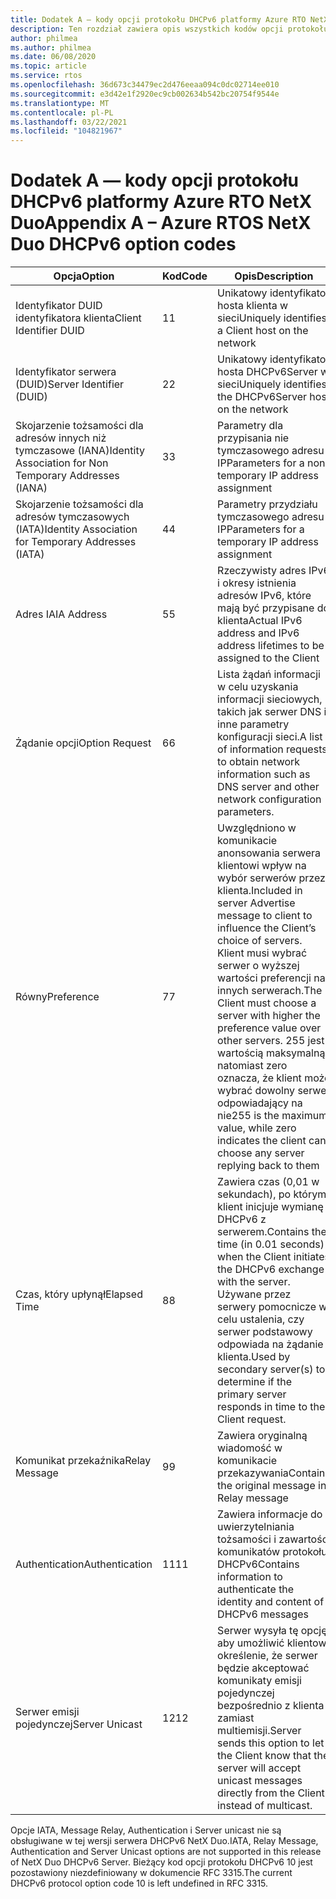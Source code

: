 ```yaml
---
title: Dodatek A — kody opcji protokołu DHCPv6 platformy Azure RTO NetX Duo
description: Ten rozdział zawiera opis wszystkich kodów opcji protokołu DHCPv6 NetX Duo
author: philmea
ms.author: philmea
ms.date: 06/08/2020
ms.topic: article
ms.service: rtos
ms.openlocfilehash: 36d673c34479ec2d476eeaa094c0dc02714ee010
ms.sourcegitcommit: e3d42e1f2920ec9cb002634b542bc20754f9544e
ms.translationtype: MT
ms.contentlocale: pl-PL
ms.lasthandoff: 03/22/2021
ms.locfileid: "104821967"
---
```

# <a name="appendix-a--azure-rtos-netx-duo-dhcpv6-option-codes"></a><span data-ttu-id="c4647-103">Dodatek A — kody opcji protokołu DHCPv6 platformy Azure RTO NetX Duo</span><span class="sxs-lookup"><span data-stu-id="c4647-103">Appendix A – Azure RTOS NetX Duo DHCPv6 option codes</span></span>

| <span data-ttu-id="c4647-104">Opcja</span><span class="sxs-lookup"><span data-stu-id="c4647-104">Option</span></span>              | <span data-ttu-id="c4647-105">Kod</span><span class="sxs-lookup"><span data-stu-id="c4647-105">Code</span></span>            | <span data-ttu-id="c4647-106">Opis</span><span class="sxs-lookup"><span data-stu-id="c4647-106">Description</span></span> |
| ------------------- | ------------------- | --------------- |
| <span data-ttu-id="c4647-107">Identyfikator DUID identyfikatora klienta</span><span class="sxs-lookup"><span data-stu-id="c4647-107">Client Identifier DUID</span></span> | <span data-ttu-id="c4647-108">1</span><span class="sxs-lookup"><span data-stu-id="c4647-108">1</span></span> | <span data-ttu-id="c4647-109">Unikatowy identyfikator hosta klienta w sieci</span><span class="sxs-lookup"><span data-stu-id="c4647-109">Uniquely identifies a Client host on the network</span></span> |
| <span data-ttu-id="c4647-110">Identyfikator serwera (DUID)</span><span class="sxs-lookup"><span data-stu-id="c4647-110">Server Identifier (DUID)</span></span> | <span data-ttu-id="c4647-111">2</span><span class="sxs-lookup"><span data-stu-id="c4647-111">2</span></span> | <span data-ttu-id="c4647-112">Unikatowy identyfikator hosta DHCPv6Server w sieci</span><span class="sxs-lookup"><span data-stu-id="c4647-112">Uniquely identifies the DHCPv6Server host on the network</span></span> |
| <span data-ttu-id="c4647-113">Skojarzenie tożsamości dla adresów innych niż tymczasowe (IANA)</span><span class="sxs-lookup"><span data-stu-id="c4647-113">Identity Association for Non Temporary Addresses (IANA)</span></span> | <span data-ttu-id="c4647-114">3</span><span class="sxs-lookup"><span data-stu-id="c4647-114">3</span></span> | <span data-ttu-id="c4647-115">Parametry dla przypisania nie tymczasowego adresu IP</span><span class="sxs-lookup"><span data-stu-id="c4647-115">Parameters for a non temporary IP address assignment</span></span> |
| <span data-ttu-id="c4647-116">Skojarzenie tożsamości dla adresów tymczasowych (IATA)</span><span class="sxs-lookup"><span data-stu-id="c4647-116">Identity Association for Temporary Addresses (IATA)</span></span> | <span data-ttu-id="c4647-117">4</span><span class="sxs-lookup"><span data-stu-id="c4647-117">4</span></span> | <span data-ttu-id="c4647-118">Parametry przydziału tymczasowego adresu IP</span><span class="sxs-lookup"><span data-stu-id="c4647-118">Parameters for a temporary IP address assignment</span></span> |
| <span data-ttu-id="c4647-119">Adres IA</span><span class="sxs-lookup"><span data-stu-id="c4647-119">IA Address</span></span> | <span data-ttu-id="c4647-120">5</span><span class="sxs-lookup"><span data-stu-id="c4647-120">5</span></span> | <span data-ttu-id="c4647-121">Rzeczywisty adres IPv6 i okresy istnienia adresów IPv6, które mają być przypisane do klienta</span><span class="sxs-lookup"><span data-stu-id="c4647-121">Actual IPv6 address and IPv6 address lifetimes to be assigned to the Client</span></span> |
| <span data-ttu-id="c4647-122">Żądanie opcji</span><span class="sxs-lookup"><span data-stu-id="c4647-122">Option Request</span></span> | <span data-ttu-id="c4647-123">6</span><span class="sxs-lookup"><span data-stu-id="c4647-123">6</span></span> | <span data-ttu-id="c4647-124">Lista żądań informacji w celu uzyskania informacji sieciowych, takich jak serwer DNS i inne parametry konfiguracji sieci.</span><span class="sxs-lookup"><span data-stu-id="c4647-124">A list of information requests to obtain network information such as DNS server and other network configuration parameters.</span></span> |
| <span data-ttu-id="c4647-125">Równy</span><span class="sxs-lookup"><span data-stu-id="c4647-125">Preference</span></span> | <span data-ttu-id="c4647-126">7</span><span class="sxs-lookup"><span data-stu-id="c4647-126">7</span></span> | <span data-ttu-id="c4647-127">Uwzględniono w komunikacie anonsowania serwera klientowi wpływ na wybór serwerów przez klienta.</span><span class="sxs-lookup"><span data-stu-id="c4647-127">Included in server Advertise message to client to influence the Client’s choice of servers.</span></span> <span data-ttu-id="c4647-128">Klient musi wybrać serwer o wyższej wartości preferencji na innych serwerach.</span><span class="sxs-lookup"><span data-stu-id="c4647-128">The Client must choose a server with higher the preference value over other servers.</span></span> <span data-ttu-id="c4647-129">255 jest wartością maksymalną, natomiast zero oznacza, że klient może wybrać dowolny serwer odpowiadający na nie</span><span class="sxs-lookup"><span data-stu-id="c4647-129">255 is the maximum value, while zero indicates the client can choose any server replying back to them</span></span> |
| <span data-ttu-id="c4647-130">Czas, który upłynął</span><span class="sxs-lookup"><span data-stu-id="c4647-130">Elapsed Time</span></span> | <span data-ttu-id="c4647-131">8</span><span class="sxs-lookup"><span data-stu-id="c4647-131">8</span></span> | <span data-ttu-id="c4647-132">Zawiera czas (0,01 w sekundach), po którym klient inicjuje wymianę DHCPv6 z serwerem.</span><span class="sxs-lookup"><span data-stu-id="c4647-132">Contains the time (in 0.01 seconds) when the Client initiates the DHCPv6 exchange with the server.</span></span> <span data-ttu-id="c4647-133">Używane przez serwery pomocnicze w celu ustalenia, czy serwer podstawowy odpowiada na żądanie klienta.</span><span class="sxs-lookup"><span data-stu-id="c4647-133">Used by secondary server(s) to determine if the primary server responds in time to the Client request.</span></span> |
| <span data-ttu-id="c4647-134">Komunikat przekaźnika</span><span class="sxs-lookup"><span data-stu-id="c4647-134">Relay Message</span></span> | <span data-ttu-id="c4647-135">9</span><span class="sxs-lookup"><span data-stu-id="c4647-135">9</span></span> | <span data-ttu-id="c4647-136">Zawiera oryginalną wiadomość w komunikacie przekazywania</span><span class="sxs-lookup"><span data-stu-id="c4647-136">Contains the original message in Relay message</span></span> | 
| <span data-ttu-id="c4647-137">Authentication</span><span class="sxs-lookup"><span data-stu-id="c4647-137">Authentication</span></span> | <span data-ttu-id="c4647-138">11</span><span class="sxs-lookup"><span data-stu-id="c4647-138">11</span></span> | <span data-ttu-id="c4647-139">Zawiera informacje do uwierzytelniania tożsamości i zawartości komunikatów protokołu DHCPv6</span><span class="sxs-lookup"><span data-stu-id="c4647-139">Contains information to authenticate the identity and content of DHCPv6 messages</span></span> |
| <span data-ttu-id="c4647-140">Serwer emisji pojedynczej</span><span class="sxs-lookup"><span data-stu-id="c4647-140">Server Unicast</span></span> | <span data-ttu-id="c4647-141">12</span><span class="sxs-lookup"><span data-stu-id="c4647-141">12</span></span> | <span data-ttu-id="c4647-142">Serwer wysyła tę opcję, aby umożliwić klientowi określenie, że serwer będzie akceptować komunikaty emisji pojedynczej bezpośrednio z klienta zamiast multiemisji.</span><span class="sxs-lookup"><span data-stu-id="c4647-142">Server sends this option to let the Client know that the server will accept unicast messages directly from the Client instead of multicast.</span></span> |

<span data-ttu-id="c4647-143">Opcje IATA, Message Relay, Authentication i Server unicast nie są obsługiwane w tej wersji serwera DHCPv6 NetX Duo.</span><span class="sxs-lookup"><span data-stu-id="c4647-143">IATA, Relay Message, Authentication and Server Unicast options are not supported in this release of NetX Duo DHCPv6 Server.</span></span> <span data-ttu-id="c4647-144">Bieżący kod opcji protokołu DHCPv6 10 jest pozostawiony niezdefiniowany w dokumencie RFC 3315.</span><span class="sxs-lookup"><span data-stu-id="c4647-144">The current DHCPv6 protocol option code 10 is left undefined in RFC 3315.</span></span>
